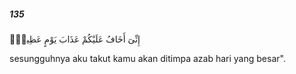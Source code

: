 ##### 135

<span class="ayah">إِنِّىٓ أَخَافُ عَلَيْكُمْ عَذَابَ يَوْمٍ عَظِيمٍۢ</span>

<span class="ayah_translation">sesungguhnya aku takut kamu akan ditimpa azab hari yang besar".</span>
